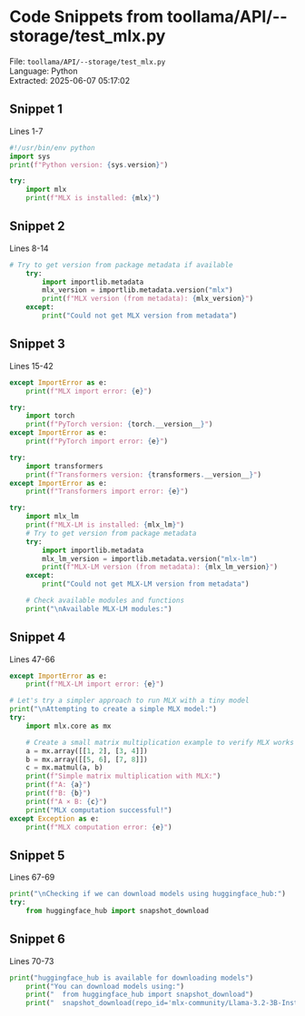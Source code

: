 # Code Snippets from toollama/API/--storage/test_mlx.py

File: `toollama/API/--storage/test_mlx.py`  
Language: Python  
Extracted: 2025-06-07 05:17:02  

## Snippet 1
Lines 1-7

```Python
#!/usr/bin/env python
import sys
print(f"Python version: {sys.version}")

try:
    import mlx
    print(f"MLX is installed: {mlx}")
```

## Snippet 2
Lines 8-14

```Python
# Try to get version from package metadata if available
    try:
        import importlib.metadata
        mlx_version = importlib.metadata.version("mlx")
        print(f"MLX version (from metadata): {mlx_version}")
    except:
        print("Could not get MLX version from metadata")
```

## Snippet 3
Lines 15-42

```Python
except ImportError as e:
    print(f"MLX import error: {e}")

try:
    import torch
    print(f"PyTorch version: {torch.__version__}")
except ImportError as e:
    print(f"PyTorch import error: {e}")

try:
    import transformers
    print(f"Transformers version: {transformers.__version__}")
except ImportError as e:
    print(f"Transformers import error: {e}")

try:
    import mlx_lm
    print(f"MLX-LM is installed: {mlx_lm}")
    # Try to get version from package metadata
    try:
        import importlib.metadata
        mlx_lm_version = importlib.metadata.version("mlx-lm")
        print(f"MLX-LM version (from metadata): {mlx_lm_version}")
    except:
        print("Could not get MLX-LM version from metadata")

    # Check available modules and functions
    print("\nAvailable MLX-LM modules:")
```

## Snippet 4
Lines 47-66

```Python
except ImportError as e:
    print(f"MLX-LM import error: {e}")

# Let's try a simpler approach to run MLX with a tiny model
print("\nAttempting to create a simple MLX model:")
try:
    import mlx.core as mx

    # Create a small matrix multiplication example to verify MLX works
    a = mx.array([[1, 2], [3, 4]])
    b = mx.array([[5, 6], [7, 8]])
    c = mx.matmul(a, b)
    print(f"Simple matrix multiplication with MLX:")
    print(f"A: {a}")
    print(f"B: {b}")
    print(f"A × B: {c}")
    print("MLX computation successful!")
except Exception as e:
    print(f"MLX computation error: {e}")
```

## Snippet 5
Lines 67-69

```Python
print("\nChecking if we can download models using huggingface_hub:")
try:
    from huggingface_hub import snapshot_download
```

## Snippet 6
Lines 70-73

```Python
print("huggingface_hub is available for downloading models")
    print("You can download models using:")
    print("  from huggingface_hub import snapshot_download")
    print("  snapshot_download(repo_id='mlx-community/Llama-3.2-3B-Instruct-4bit')")
```


